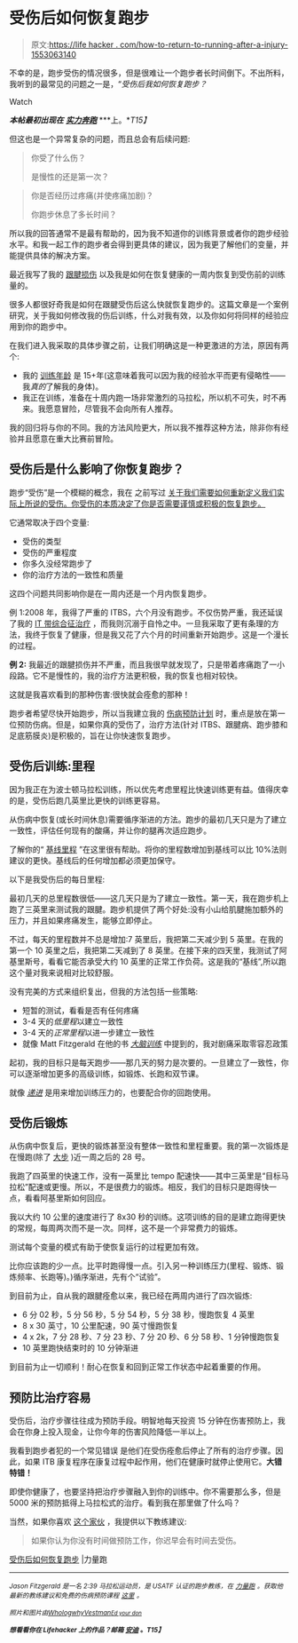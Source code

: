# 受伤后如何恢复跑步

> 原文:[https://life hacker . com/how-to-return-to-running-after-a-injury-1553063140](https://lifehacker.com/how-to-return-to-running-after-an-injury-1553063140)

不幸的是，跑步受伤的情况很多，但是很难让一个跑步者长时间倒下。不出所料，我听到的最常见的问题之一是，“*受伤后我如何恢复跑步？*

Watch

***本帖最初出现在*** [***实力奔跑***](http://strengthrunning.com/2014/02/return-to-running-after-injury/) ***上。**T15】*

但这也是一个异常复杂的问题，而且总会有后续问题:

> 你受了什么伤？
> 
> 是慢性的还是第一次？

> 你是否经历过疼痛(并使疼痛加剧)？
> 
> 你跑步休息了多长时间？

所以我的回答通常不是最有帮助的，因为我不知道你的训练背景或者你的跑步经验水平。和我一起工作的跑步者会得到更具体的建议，因为我更了解他们的变量，并能提供具体的解决方案。

最近我写了我的 [跟腱损伤](http://strengthrunning.com/2014/02/achilles-injury/) 以及我是如何在恢复健康的一周内恢复到受伤前的训练量的。

很多人都很好奇我是如何在跟腱受伤后这么快就恢复跑步的。这篇文章是一个案例研究，关于我如何修改我的伤后训练，什么对我有效，以及你如何将同样的经验应用到你的跑步中。

在我们进入我采取的具体步骤之前，让我们明确这是一种更激进的方法，原因有两个:

*   我的 [训练年龄](http://strengthrunning.com/2014/01/training-age/) 是 15+年(这意味着我可以因为我的经验水平而更有侵略性——我*真的*了解我的身体)。
*   我正在训练，准备在十周内跑一场非常激烈的马拉松，所以机不可失，时不再来。我愿意冒险，尽管我不会向所有人推荐。

我的回归将与你的不同。我的方法风险更大，所以我不推荐这种方法，除非你有经验并且愿意在重大比赛前冒险。

## 受伤后是什么影响了你恢复跑步？

跑步“受伤”是一个模糊的概念，我在 之前写过 [关于我们需要如何重新定义我们实际上所说的受伤。你受伤的本质决定了你是否需要谨慎或积极的恢复跑步。](http://strengthrunning.com/2013/06/how-to-run-when-you-just-dont-want-to/)

它通常取决于四个变量:

*   受伤的类型
*   受伤的严重程度
*   你多久没经常跑步了
*   你的治疗方法的一致性和质量

这四个问题共同影响你是在一周内还是一个月内恢复跑步。

例 1:2008 年，我得了严重的 ITBS，六个月没有跑步。不仅伤势严重，我还延误了我的 [IT 带综合征治疗](http://strengthrunning.com/2014/01/it-band-syndrome-treatment/) ，而我则沉溺于自怜之中。一旦我采取了更有条理的方法，我终于恢复了健康，但是我又花了六个月的时间重新开始跑步。这是一个漫长的过程。

**例 2:** 我最近的跟腱损伤并不严重，而且我很早就发现了，只是带着疼痛跑了一小段路。它不是慢性的，我的治疗方法更积极，我的恢复也相对较快。

这就是我喜欢看到的那种伤害:很快就会痊愈的那种！

跑步者希望尽快开始跑步，所以当我建立我的 [伤病预防计划](http://strengthrunning.com/injury-prevention-for-runners/) 时，重点是放在第一位预防伤病。但是，如果你真的受伤了，治疗方法(针对 ITBS、跟腱病、跑步膝和足底筋膜炎)是积极的，旨在让你快速恢复跑步。

## 受伤后训练:里程

因为我正在为波士顿马拉松训练，所以优先考虑里程比快速训练更有益。值得庆幸的是，受伤后跑几英里比更快的训练更容易。

从伤病中恢复(或长时间休息)需要循序渐进的方法。跑步的最初几天只是为了建立一致性，评估任何现有的酸痛，并让你的腿再次适应跑步。

了解你的“ [基线里程](http://strengthrunning.com/2013/02/the-goldilocks-principle/) ”在这里很有帮助。将你的里程数增加到基线可以比 10%法则建议的更快。基线后的任何增加都必须更加保守。

以下是我受伤后的每日里程:

最初几天的总里程数很低——这几天只是为了建立一致性。第一天，我在跑步机上跑了三英里来测试我的跟腱。跑步机提供了两个好处:没有小山给肌腱施加额外的压力，并且如果疼痛发生，能够立即停止。

不过，每天的里程数并不总是增加:7 英里后，我把第二天减少到 5 英里。在我的第一个 10 英里之后，我把第二天减到了 8 英里。在接下来的四天里，我测试了阿基里斯号，看看它能否承受大约 10 英里的正常工作负荷。这是我的“基线”,所以跑这个量对我来说相对比较舒服。

没有完美的方式来组织复出，但我的方法包括一些策略:

*   短暂的测试，看看是否有任何疼痛
*   3-4 天的*低里程*以建立一致性
*   3-4 天的*正常里程*以进一步建立一致性
*   就像 Matt Fitzgerald 在他的书 [*大脑训练*](http://amzn.to/1eOwbug) 中提到的，我对剧痛采取零容忍政策

起初，我的目标只是每天跑步——那几天的努力是次要的。一旦建立了一致性，你可以逐渐增加更多的高级训练，如锻炼、长跑和双节课。

就像 [*递进*](http://strengthrunning.com/2012/02/the-principle-of-progression-how-to-consistently-get-faster/) 是用来增加训练压力的，也要配合你的回跑使用。

## 受伤后锻炼

从伤病中恢复后，更快的锻炼甚至没有整体一致性和里程重要。我的第一次锻炼是在慢跑(除了 [大步](http://strengthrunning.com/2012/10/what-are-strides/) )近一周之后的 28 号。

我跑了四英里的快速工作，没有一英里比 tempo 配速快——其中三英里是“目标马拉松”配速或更慢。所以，不是很费力的锻炼。相反，我们的目标只是跑得快一点，看看阿基里斯如何回应。

我以大约 10 公里的速度进行了 8x30 秒的训练。这项训练的目的是建立跑得更快的常规，每周两次而不是一次。同样，这不是一个非常费力的锻炼。

测试每个变量的模式有助于使恢复运行的过程更加有效。

比你应该跑的少一点。比平时跑得慢一点。引入另一种训练压力(里程、锻炼、锻炼频率、长跑等)。)循序渐进，先有个“试验”。

到目前为止，自从我的跟腱痊愈以来，我已经在两周内进行了四次锻炼:

*   6 分 02 秒，5 分 56 秒，5 分 54 秒，5 分 38 秒，慢跑恢复 4 英里
*   8 x 30 英寸，10 公里配速，90 英寸慢跑恢复
*   4 x 2k，7 分 28 秒、7 分 23 秒、7 分 20 秒、6 分 58 秒、1 分钟慢跑恢复
*   10 英里跑快结束时的 10 分钟渐进

到目前为止一切顺利！耐心在恢复和回到正常工作状态中起着重要的作用。

## 预防比治疗容易

受伤后，治疗步骤往往成为预防手段。明智地每天投资 15 分钟在伤害预防上，我会在你身上投入现金，让你今年的伤害风险降低一半以上。

我看到跑步者犯的一个常见错误 是他们在受伤痊愈后停止了所有的治疗步骤。因此，如果 ITB 康复程序在康复过程中起作用，他们在健康时就停止使用它。**大错特错！**

即使你健康了，也要坚持把治疗步骤融入到你的训练中。你不需要那么多，但是 5000 米的预防抵得上马拉松式的治疗。看到我在那里做了什么吗？

当然，如果你喜欢 [这个家伙](http://strengthrunning.com/2013/12/injury-prevention-second-nature/) ，我提供以下教练建议:

> 如果你认为你没有时间做预防工作，你迟早会有时间去受伤。

[受伤后如何恢复跑步](http://strengthrunning.com/2014/02/return-to-running-after-injury/) |力量跑

* * *

<small>*Jason Fitzgerald 是一名 2:39 马拉松运动员，是 USATF 认证的跑步教练，在*</small> [<small>*力量跑*</small>](http://strengthrunning.com/) <small>*。获取他最新的教练建议和免费的伤病预防课程*</small> [<small>*这里*</small>](http://strengthrunning.com/injury-prevention-ecourse/) <small>*。*</small>

<small>*照片和图片由*</small>[<small>*Whologwhy*</small>](http://www.flickr.com/photos/hulagway/6804920013/)<small></small>*[<small>*Vestman*</small>](http://www.flickr.com/photos/vestman/3210770788/)<small>*[<small>*Ed your don*</small>](http://www.flickr.com/photos/yourdon/2819551282/)<small></small>*</small>*

***<small>*想看看你在 Lifehacker 上的作品？邮箱*</small> [<small>*安迪*</small>](mailto:andy@lifehacker.com) <small>*。*T15】</small>***